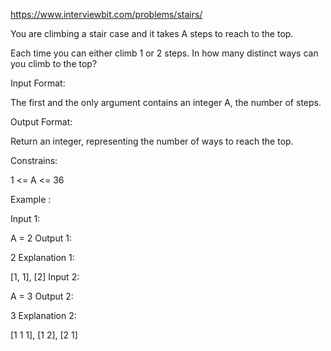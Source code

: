 https://www.interviewbit.com/problems/stairs/



You are climbing a stair case and it takes A steps to reach to the top.

Each time you can either climb 1 or 2 steps. In how many distinct ways can you climb to the top?


Input Format:

The first and the only argument contains an integer A, the number of steps.

Output Format:

Return an integer, representing the number of ways to reach the top.

Constrains:

1 <= A <= 36

Example :

Input 1:

A = 2 Output 1:

2 Explanation 1:

[1, 1], [2] Input 2:

A = 3 Output 2:

3 Explanation 2: 

[1 1 1], [1 2], [2 1]

